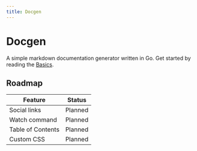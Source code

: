 ```yaml
---
title: Docgen
---
```


# Docgen

A simple markdown documentation generator written in Go. Get started by reading the [Basics](/basics/getting-started).

## Roadmap

| Feature           | Status  |
| ----------------- | ------- |
| Social links      | Planned |
| Watch command     | Planned |
| Table of Contents | Planned |
| Custom CSS        | Planned |
